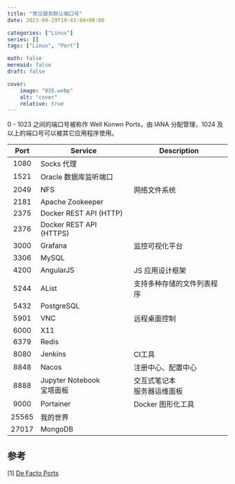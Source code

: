 ```yaml
---
title: "常见服务默认端口号"
date: 2023-09-29T19:43:04+08:00

categories: ["Linux"]
series: []
tags: ["Linux", "Port"]

math: false
mermaid: false
draft: false

cover:
    image: "035.webp"
    alt: "cover"
    relative: true
---
```


0 - 1023 之间的端口号被称作 Well Konwn Ports，由 IANA 分配管理，1024 及以上的端口号可以被其它应用程序使用。

| Port  | Service                  | Description       |
|:-----:|--------------------------|-------------------|
| 1080  | Socks 代理                 |                   |
| 1521  | Oracle 数据库监听端口           |                   |
| 2049  | NFS                      | 网络文件系统            |
| 2181  | Apache Zookeeper         |                   |
| 2375  | Docker REST API (HTTP)   |                   |
| 2376  | Docker REST API (HTTPS)  |                   |
| 3000  | Grafana                  | 监控可视化平台           |
| 3306  | MySQL                    |                   |
| 4200  | AngularJS                | JS 应用设计框架         |
| 5244  | AList                    | 支持多种存储的文件列表程序     |
| 5432  | PostgreSQL               |                   |
| 5901  | VNC                      | 远程桌面控制            |
| 6000  | X11                      |                   |
| 6379  | Redis                    |                   |
| 8080  | Jenkins                  | CI工具              |
| 8848  | Nacos                    | 注册中心、配置中心         |
| 8888  | Jupyter Notebook<br>宝塔面板 | 交互式笔记本<br>服务器运维面板 |
| 9000  | Portainer                | Docker 图形化工具      |
| 25565 | 我的世界                     |                   |
| 27017 | MongoDB                  |                   |

## 参考

[1] [De Facto Ports](https://matt-rickard.com/de-facto-ports) 
